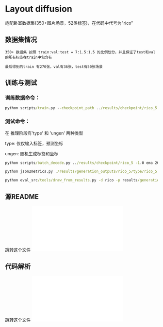 

# Layout diffusion

适配卧室数据集(350+图片场景，52类标签)，在代码中代号为"rico" 

## 数据集情况
    350+ 数据集 按照 train:val:test = 7:1.5:1.5 的比例划分，并且保证了test和val的所有标签在train中包含有
    
    最后得到的train 有270张，val有36张，test有50张场景
## 训练与测试
### 训练数据命令：

```cmd
python scripts/train.py --checkpoint_path ../results/checkpoint/rico_5 --model_arch transformer --modality e2e-tgt --save_interval 5000 --lr 1e-5 --batch_size  4  --diffusion_steps  200  --noise_schedule gaussian_refine_pow2.5  --use_kl False --learn_sigma False  --aux_loss True --rescale_timesteps False --seq_length 121 --num_channels 128 --seed 102 --dropout 0.1 --padding_mode pad --experiment random  --lr_anneal_steps 200000 --weight_decay 0.0 --predict_xstart True --training_mode discrete1 --vocab_size 186 --submit False --e2e_train ../data/processed_datasets/RICO_ltrb_lex --alignment_loss False

```



### 测试命令：

在 推理阶段有'type' 和 'ungen' 两种类型

type: 仅仅输入标签，预测坐标

ungen: 随机生成标签和坐标

```cmd
python scripts/batch_decode.py ../results/checkpoint/rico_5 -1.0 ema 20 50 False -1 type

python json2metrics.py ./results/generation_outputs/rico_5/type/rico_5.ema_0.9999_035000.pt.samples_-1.0_elem1.json

python eval_src/tools/draw_from_results.py -d rico -p results/generation_outputs/rico_5/type/processed.pt -s results/generation_outputs/rico_5/type/pics -n 100

```


## 源README
跳转这个文件 ![analysis](ygq/README.md)

## 代码解析
跳转这个文件 ![analysis](ygq/analysis.md)


